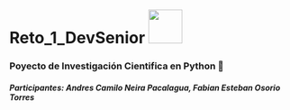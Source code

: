 <h1>Reto_1_DevSenior <img src="https://www.academiadevsenior.com/_next/static/media/original.5eebb33a.png" width="60px"></h1>

### Poyecto de Investigación Cientifica en Python 🐍
##### Participantes: Andres Camilo Neira Pacalagua, Fabian Esteban Osorio Torres




